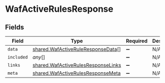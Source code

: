 # WafActiveRulesResponse


## Fields

| Field                                                                                    | Type                                                                                     | Required                                                                                 | Description                                                                              |
| ---------------------------------------------------------------------------------------- | ---------------------------------------------------------------------------------------- | ---------------------------------------------------------------------------------------- | ---------------------------------------------------------------------------------------- |
| `data`                                                                                   | [shared.WafActiveRuleResponseData](../../models/shared/wafactiveruleresponsedata.md)[]   | :heavy_minus_sign:                                                                       | N/A                                                                                      |
| `included`                                                                               | *any*[]                                                                                  | :heavy_minus_sign:                                                                       | N/A                                                                                      |
| `links`                                                                                  | [shared.WafActiveRulesResponseLinks](../../models/shared/wafactiverulesresponselinks.md) | :heavy_minus_sign:                                                                       | N/A                                                                                      |
| `meta`                                                                                   | [shared.WafActiveRulesResponseMeta](../../models/shared/wafactiverulesresponsemeta.md)   | :heavy_minus_sign:                                                                       | N/A                                                                                      |